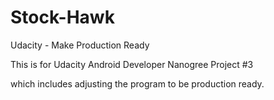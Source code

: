 # Stock-Hawk
Udacity - Make Production Ready

This is for Udacity Android Developer Nanogree Project #3

which includes adjusting the program to be production ready.
